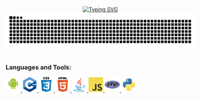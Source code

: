 <div align="center">
 <a href="https://git.io/typing-svg"><img src="https://readme-typing-svg.demolab.com?font=Rubik+Glitch&size=28&pause=1000&color=F7F7F7&width=435&lines=Hi+%F0%9F%91%8B%2C+I'm+Benan+Asutay" alt="Typing SVG" /></a>
</div>


<picture>
  <source media="(prefers-color-scheme: dark)" srcset="https://raw.githubusercontent.com/benanasutay/benanasutay/output/github-contribution-grid-snake-dark.svg">
  <source media="(prefers-color-scheme: light)" srcset="https://raw.githubusercontent.com/benanasutay/benanasutay/output/github-contribution-grid-snake.svg">
  <img alt="github contribution grid snake animation" src="https://raw.githubusercontent.com/benanasutay/benanasutay/output/github-contribution-grid-snake.svg">
</picture>

<h3 align="left">Languages and Tools:</h3>
<p align="left"> <a href="https://developer.android.com" target="_blank" rel="noreferrer"> <img src="https://raw.githubusercontent.com/devicons/devicon/master/icons/android/android-original-wordmark.svg" alt="android" width="40" height="40"/> </a> <a href="https://www.w3schools.com/cpp/" target="_blank" rel="noreferrer"> <img src="https://raw.githubusercontent.com/devicons/devicon/master/icons/cplusplus/cplusplus-original.svg" alt="cplusplus" width="40" height="40"/> </a> <a href="https://www.w3schools.com/css/" target="_blank" rel="noreferrer"> <img src="https://raw.githubusercontent.com/devicons/devicon/master/icons/css3/css3-original-wordmark.svg" alt="css3" width="40" height="40"/> </a> <a href="https://www.w3.org/html/" target="_blank" rel="noreferrer"> <img src="https://raw.githubusercontent.com/devicons/devicon/master/icons/html5/html5-original-wordmark.svg" alt="html5" width="40" height="40"/> </a> <a href="https://www.java.com" target="_blank" rel="noreferrer"> <img src="https://raw.githubusercontent.com/devicons/devicon/master/icons/java/java-original.svg" alt="java" width="40" height="40"/> </a> <a href="https://developer.mozilla.org/en-US/docs/Web/JavaScript" target="_blank" rel="noreferrer"> <img src="https://raw.githubusercontent.com/devicons/devicon/master/icons/javascript/javascript-original.svg" alt="javascript" width="40" height="40"/> </a> <a href="https://www.php.net" target="_blank" rel="noreferrer"> <img src="https://raw.githubusercontent.com/devicons/devicon/master/icons/php/php-original.svg" alt="php" width="40" height="40"/> </a> <a href="https://www.python.org" target="_blank" rel="noreferrer"> <img src="https://raw.githubusercontent.com/devicons/devicon/master/icons/python/python-original.svg" alt="python" width="40" height="40"/> </a> </p>




